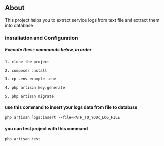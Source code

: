 ## About

This project helps you to extract service logs from text file and extract them into database

### Installation and Configuration

##### Execute these commands below, in order

```
1. clone the project
```

```
2. composer install
```

```
3. cp .env-example .env
```

```
4. php artisan key:generate
```

```
5. php artisan migrate
```

#### use this command to insert your logs data from file to database

```
php artisan logs:insert --file=PATH_TO_YOUR_LOG_FILE
```

#### you can test project with this command

```
php artisan test
```
